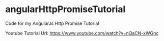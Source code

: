 # angularHttpPromiseTutorial
Code for my AngularJs Http Promise Tutorial

Youtube Tutorial Url: https://www.youtube.com/watch?v=nQaCN-xWGnc
